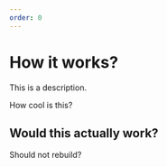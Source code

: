 ```yaml
---
order: 0
---
```


# How it works?

This is a description.


How cool is this?


## Would this actually work?

Should not rebuild?
